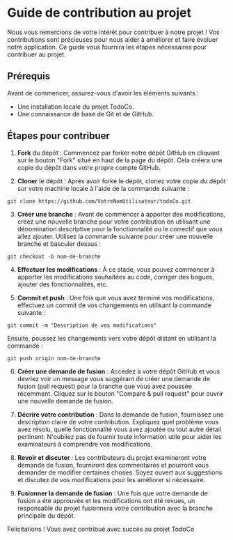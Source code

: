 # Guide de contribution au projet

Nous vous remercions de votre intérêt pour contribuer à notre projet ! 
Vos contributions sont précieuses pour nous aider à améliorer et faire évoluer notre application.
Ce guide vous fournira les étapes nécessaires pour contribuer au projet.

## Prérequis

Avant de commencer, assurez-vous d'avoir les éléments suivants :

- Une installation locale du projet TodoCo.
- Une connaissance de base de Git et de GitHub.

## Étapes pour contribuer

1. **Fork** du dépôt : Commencez par forker notre dépôt GitHub en cliquant sur le bouton "Fork" situé en haut de la page du dépôt. Cela créera une copie du dépôt dans votre propre compte GitHub.

2. **Cloner** le dépôt : Après avoir forké le dépôt, clonez votre copie du dépôt sur votre machine locale à l'aide de la commande suivante :

`git clone https://github.com/VotreNomUtilisateur/todoCo.git`

3. **Créer une branche** : Avant de commencer à apporter des modifications, créez une nouvelle branche pour votre contribution en utilisant une dénomination descriptive pour la fonctionnalité ou le correctif que vous allez ajouter. Utilisez la commande suivante pour créer une nouvelle branche et basculer dessus :

`git checkout -b nom-de-branche`

4. **Effectuer les modifications** : À ce stade, vous pouvez commencer à apporter les modifications souhaitées au code, corriger des bogues, ajouter des fonctionnalités, etc.

5. **Commit et push** : Une fois que vous avez terminé vos modifications, effectuez un commit de vos changements en utilisant la commande suivante :

`git commit -m "Description de vos modifications"`

Ensuite, poussez les changements vers votre dépôt distant en utilisant la commande :

`git push origin nom-de-branche`

6. **Créer une demande de fusion** : Accédez à votre dépôt GitHub et vous devriez voir un message vous suggérant de créer une demande de fusion (pull request) pour la branche que vous avez poussée récemment. Cliquez sur le bouton "Compare & pull request" pour ouvrir une nouvelle demande de fusion.

7. **Décrire votre contribution** : Dans la demande de fusion, fournissez une description claire de votre contribution. Expliquez quel problème vous avez résolu, quelle fonctionnalité vous avez ajoutée ou tout autre détail pertinent. N'oubliez pas de fournir toute information utile pour aider les examinateurs à comprendre vos modifications.

8. **Revoir et discuter** : Les contributeurs du projet examineront votre demande de fusion, fourniront des commentaires et pourront vous demander de modifier certaines choses. Soyez ouvert aux suggestions et discutez de vos modifications pour les améliorer si nécessaire.

9. **Fusionner la demande de fusion** : Une fois que votre demande de fusion a été approuvée et les modifications ont été revues, un responsable du projet fusionnera votre contribution avec la branche principale du dépôt.

Félicitations ! Vous avez contribué avec succès au projet TodoCo



